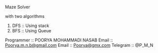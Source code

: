 Maze Solver

with two algorithms

 1) DFS :: Using stack
 2) BFS :: Using Queue

 Programmer :: POORYA MOHAMMADI NASAB
      Email :: Poorya.m.n.b@gmail.com
      Email :: Poorya@gmx.com
   Telegram :: @P_M_N
